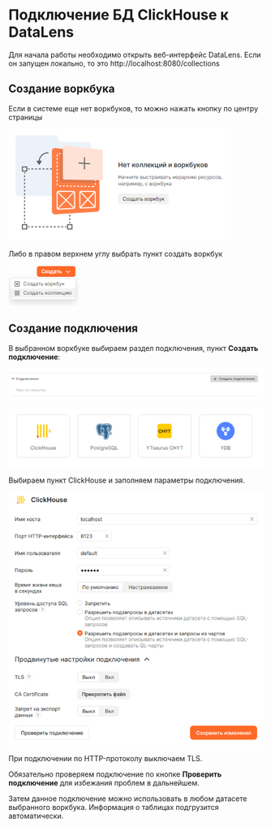 # Подключение БД ClickHouse к DataLens

Для начала работы необходимо открыть веб-интерфейс DataLens. Если он запущен локально, то это http://localhost:8080/collections

## Создание воркбука

Если в системе еще нет воркбуков, то можно нажать кнопку по центру страницы

![Новый воркбук](image/wb_new.png)

Либо в правом верхнем углу выбрать пункт создать воркбук

![Создать воркбук](image/wb_create.png)

## Создание подключения

В выбранном воркбуке выбираем раздел подключения, пункт **Создать подключение**:

![Создать подключение](image/conn_new.png)

![Тип подключения](image/conn_type.png)

Выбираем пункт ClickHouse и заполняем параметры подключения.

![Параметры подключения](image/clickhouse_conn_params.png)

При подключении по HTTP-протоколу выключаем TLS. 

Обязательно проверяем подключение по кнопке **Проверить подключение** для избежания проблем в дальнейшем.

Затем данное подключение можно использовать в любом датасете выбранного воркбука. Информация о таблицах подгрузится автоматически.